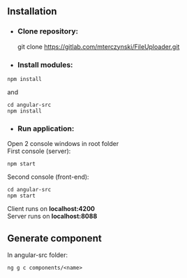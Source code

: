 ## Installation

- ### Clone repository:

    git clone https://gitlab.com/mterczynski/FileUploader.git

- ### Install modules:
 
```
npm install
```

and

```
cd angular-src
npm install
```

* <h3>Run application:</h3>

Open 2 console windows in root folder<br>
First console (server):

    npm start
    
Second console (front-end):

    cd angular-src
    npm start

Client runs on <b>localhost:4200</b><br>
Server runs on <b>localhost:8088</b>

## Generate component
    
In angular-src folder:
    
    ng g c components/<name>
